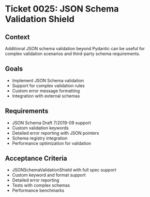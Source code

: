 # Ticket 0025: JSON Schema Validation Shield

## Context
Additional JSON schema validation beyond Pydantic can be useful for complex validation scenarios and third-party schema requirements.

## Goals
- Implement JSON Schema validation
- Support for complex validation rules
- Custom error message formatting
- Integration with external schemas

## Requirements
- JSON Schema Draft 7/2019-09 support
- Custom validation keywords
- Detailed error reporting with JSON pointers
- Schema registry integration
- Performance optimization for validation

## Acceptance Criteria
- JSONSchemaValidationShield with full spec support
- Custom keyword and format support
- Detailed error reporting
- Tests with complex schemas
- Performance benchmarks